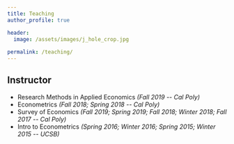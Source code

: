 ```yaml
---
title: Teaching
author_profile: true

header:
  image: /assets/images/j_hole_crop.jpg
  
permalink: /teaching/
---
```


## Instructor
- Research Methods in Applied Economics *(Fall 2019 -- Cal Poly)*
- Econometrics *(Fall 2018; Spring 2018 -- Cal Poly)*
- Survey of Economics *(Fall 2019; Spring 2019; Fall 2018; Winter 2018; Fall 2017 -- Cal Poly)*
- Intro to Econometrics *(Spring 2016; Winter 2016; Spring 2015; Winter 2015 -- UCSB)*